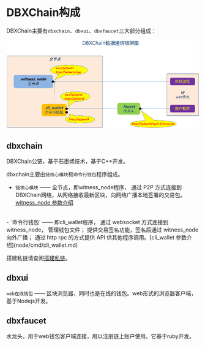 # DBXChain构成

DBXChain主要有`dbxchain`、`dbxui`、`dbxfaucet`三大部分组成：

![](dbxchain.png)

## <b>dbxchain</b>

DBXChain公链，基于石墨烯技术，基于C++开发。

dbxchain主要由`链核心模块`和`命令行钱包`程序组成。

- `链核心模块` —— 全节点，即witness_node程序， 通过 P2P 方式连接到DBXChain网络，从网络接收最新区块，向网络广播本地签署的交易包。[witness_node 参数介绍](node/cmd/witness_node.md) 
<br>
- `命令行钱包` —— 即cli_wallet程序， 通过 websocket 方式连接到 witness_node， 管理钱包文件； 提供交易签名功能，签名后通过 witness_node 向外广播； 通过 http rpc 的方式提供 API 供其他程序调用。[cli_wallet 参数介绍](node/cmd/cli_wallet.md)

搭建私链请查阅[搭建私链](node/private-chain.md)。

## <b>dbxui</b>

`web在线钱包` —— 区块浏览器，同时也是在线的钱包。web形式的浏览器客户端，基于Nodejs开发。

## <b>dbxfaucet</b>

水龙头，用于web钱包客户端连接，用以注册链上账户使用。它基于ruby开发。

